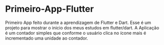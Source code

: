 # Primeiro-App-Flutter
Primeiro App feito durante a aprendizagem de Flutter e Dart. Esse é um projeto para mostrar o inicio dos meus estudos em flutter/dart. A Aplicação é um contador simples que conforme o usuário clica no ícone mais é incrementado uma unidade ao contador.
